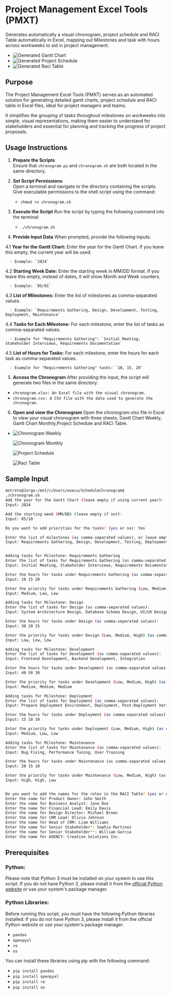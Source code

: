 # Project Management Excel Tools (PMXT) 

Generates automatically a visual chronogram, project schedule and RACI Table automatically in Excel, mapping out Milestones and task with hours across workweeks to aid in project management.
- ![Generated Gantt Chart](./Gantt_Chart_Gif.gif)
- ![Generated Project Schedule](./Project_Schedule.png)
- ![Generated Raci Table](./RACI_Table.png)

## Purpose

The Project Management Excel Tools (PMXT) serves as an automated solution for generating detailed gantt charts, project schedule and RACI table in Excel files, ideal for project managers and teams.

It simplifies the grouping of tasks throughout milestones on workweeks into simple, visual representations, making them easier to understand for stakeholders and essential for planning and tracking the progress of project proposals.

## Usage Instructions

1. **Prepare the Scripts**  
   Ensure that `chronogram.py` and `chronogram.sh` are both located in the same directory.

2. **Set Script Permissions**  
   Open a terminal and navigate to the directory containing the scripts. Give executable permissions to the shell script using the command:
   - `chmod +x chronogram.sh`

3. **Execute the Script**
   Run the script by typing the following command into the terminal:
   - `./chronogram.sh`

4. **Provide Input Data**
   When prompted, provide the following inputs:

  4.1 **Year for the Gantt Chart:**
   Enter the year for the Gantt Chart. If you leave this empty, the current year will be used.

      - Example: `2024`

  4.2 **Starting Week Date:**
   Enter the starting week in MM/DD format. If you leave this empty, instead of dates, it will show Month and Week counters.

      - Example: `05/01`

  4.3 **List of Milestones:**
   Enter the list of milestones as comma-separated values.

      - Example: `Requirements Gathering, Design, Development, Testing, Deployment, Maintenance`

   4.4 **Tasks for Each Milestone:**
   For each milestone, enter the list of tasks as comma-separated values.

      - Example for "Requirements Gathering": `Initial Meeting, Stakeholder Interviews, Requirements Documentation`

  4.5 **List of Hours for Tasks:**
   For each milestone, enter the hours for each task as comma-separated values.

      - Example for "Requirements Gathering" tasks: `10, 15, 20`

  
5. **Access the Chronogram**
   After providing the input, the script will generate two files in the same directory:
- `chronogram.xlsx: An Excel file with the visual chronogram.`
- `chronogram.csv: A CSV file with the data used to generate the chronogram.`

6. **Open and view the Chronogram**
  Open the chronogram.xlsx file in Excel to view your visual chronogram with three sheets, Gantt Chart Weekly, Gantt Chart Monthly,Project Schedule and RACI Table.
  - 
      ![Chronogram Weekly](./Gantt_Chart_Weeks.png)

      ![Chronogram Monthly](./Gantt_Chart_Months.png)

      ![Project Schedule](./Project_Schedule.png)

      ![Raci Table](./RACI_Table.png)

## Sample Input

```bash
motreto@Jorge:/mnt/c/Users/execu/ScheduleChronogram$ 
./chronogram.sh
Add the year for the Gantt Chart (leave empty if using current year):
Input: 2024

Add the starting week (MM/DD) (leave empty if not):
Input: 05/10

Do you want to add priorities for the tasks? (yes or no): Yes

Enter the list of milestones (as comma-separated values), or leave empty:
Input: Requirements Gathering, Design, Development, Testing, Deployment, Maintenance 


Adding tasks for Milestone: Requirements Gathering
Enter the list of tasks for Requirements Gathering (as comma-separated values):
Input: Initial Meeting, Stakeholder Interviews, Requirements Documentation 

Enter the hours for tasks under Requirements Gathering (as comma-separated values):
Input: 10 15 20 

Enter the priority for tasks under Requirements Gathering (Low, Medium, High) (as comma-separated values):
Input: Medium, Low, Low 

Adding tasks for Milestone: Design
Enter the list of tasks for Design (as comma-separated values):
Input: System Architecture Design, Database Schema Design, UI/UX Design 

Enter the hours for tasks under Design (as comma-separated values):
Input: 30 20 25 

Enter the priority for tasks under Design (Low, Medium, High) (as comma-separated values):
Input: Low, Low, Low 

Adding tasks for Milestone: Development
Enter the list of tasks for Development (as comma-separated values):
Input: Frontend Development, Backend Development, Integration 

Enter the hours for tasks under Development (as comma-separated values):
Input: 40 50 30 

Enter the priority for tasks under Development (Low, Medium, High) (as comma-separated values):
Input: Medium, Medium, Medium 

Adding tasks for Milestone: Deployment
Enter the list of tasks for Deployment (as comma-separated values):
Input: Prepare Deployment Environment, Deployment, Post-Deployment Verification

Enter the hours for tasks under Deployment (as comma-separated values):
Input: 15 10 10

Enter the priority for tasks under Deployment (Low, Medium, High) (as comma-separated values):
Input: Medium, Low, Low

Adding tasks for Milestone: Maintenance
Enter the list of tasks for Maintenance (as comma-separated values):
Input: Bug Fixing, Performance Tuning, User Training

Enter the hours for tasks under Maintenance (as comma-separated values):
Input: 20 15 10

Enter the priority for tasks under Maintenance (Low, Medium, High) (as comma-separated values):
Input: High, High, Low


Do you want to add the names for the roles in the RACI Table? (yes or no): Yes
Enter the name for Product Owner: John Smith
Enter the name for Business Analyst: Jane Doe
Enter the name for Financial Lead: Emily Davis
Enter the name for Design Director: Michael Brown
Enter the name for CRM Lead: Olivia Johnson
Enter the name for Head of CRM: Liam Williams
Enter the name for Senior Stakeholder*: Sophia Martinez
Enter the name for Senior Stakeholder**: William Garcia
Enter the name for AGENCY: Creative Solutions Inc.
```

## Prerequisites
### Python:
Please note that Python 3 must be installed on your system to use this script. If you do not have Python 3, please install it from the [official Python website](https://www.python.org/) or use your system's package manager.

### Python Libraries:
Before running this script, you must have the following Python libraries installed:
If you do not have Python 3, please install it from the official Python website or use your system's package manager.

- `pandas`
- `openpyxl`
- `re`
- `os`

You can install these libraries using pip with the following command:

- `pip install pandas`
- `pip install openpyxl`
- `pip install re`
- `pip install os`

